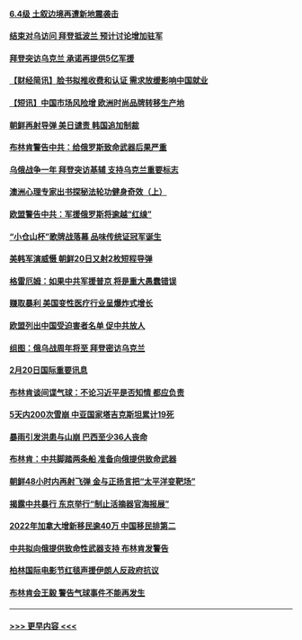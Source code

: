 #### [6.4级 土叙边境再遭新地震袭击](../pages/prog202/a103653823.md?t=02210943) 
#### [结束对乌访问 拜登抵波兰 预计讨论增加驻军](../pages/prog202/a103653821.md?t=02210943) 
#### [拜登突访乌克兰 承诺再提供5亿军援](../pages/prog202/a103653822.md?t=02210943) 
#### [【财经简讯】脸书拟推收费和认证 需求放缓影响中国就业](../pages/prog202/a103653571.md?t=02210943) 
#### [【短讯】中国市场风险增 欧洲时尚品牌转移生产地](../pages/prog202/a103653566.md?t=02210943) 
#### [朝鲜再射导弹 美日谴责 韩国追加制裁](../pages/prog202/a103653570.md?t=02210943) 
#### [布林肯警告中共：给俄罗斯致命武器后果严重](../pages/prog202/a103653562.md?t=02210943) 
#### [乌俄战争一年 拜登突访基辅 支持乌克兰重要标志](../pages/prog202/a103653561.md?t=02210943) 
#### [澳洲心理专家出书探秘法轮功健身奇效（上）](../pages/prog202/a103653424.md?t=02210943) 
#### [欧盟警告中共：军援俄罗斯将逾越“红缐”](../pages/prog202/a103653409.md?t=02210943) 
#### [“小仓山杯”歌牌战落幕 品味传统证冠军诞生](../pages/prog202/a103653319.md?t=02210943) 
#### [美韩军演威慑 朝鲜20日又射2枚短程导弹](../pages/prog202/a103653289.md?t=02210943) 
#### [格雷厄姆：如果中共军援普京 将是重大愚蠢错误](../pages/prog202/a103653269.md?t=02210943) 
#### [赚取暴利 美国变性医疗行业呈爆炸式增长](../pages/prog202/a103653274.md?t=02210943) 
#### [欧盟列出中国受迫害者名单 促中共放人](../pages/prog202/a103653287.md?t=02210943) 
#### [组图：俄乌战周年将至 拜登密访乌克兰](../pages/prog202/a103653264.md?t=02210943) 
#### [2月20日国际重要讯息](../pages/prog202/a103653286.md?t=02210943) 
#### [布林肯谈间谍气球：不论习近平是否知情 都应负责](../pages/prog202/a103653236.md?t=02210943) 
#### [5天内200次雪崩 中亚国家塔吉克斯坦累计19死](../pages/prog202/a103653204.md?t=02210943) 
#### [暴雨引发洪患与山崩 巴西至少36人丧命](../pages/prog202/a103653095.md?t=02210943) 
#### [布林肯：中共脚踏两条船 准备向俄提供致命武器](../pages/prog202/a103653127.md?t=02210943) 
#### [朝鲜48小时内再射飞弹 金与正扬言把“太平洋变靶场”](../pages/prog202/a103653108.md?t=02210943) 
#### [揭露中共暴行 东京举行“制止活摘器官海报展”](../pages/prog202/a103652897.md?t=02210943) 
#### [2022年加拿大增新移民逾40万 中国移民排第二](../pages/prog202/a103652905.md?t=02210943) 
#### [中共拟向俄提供致命性武器支持 布林肯发警告](../pages/prog202/a103652870.md?t=02210943) 
#### [柏林国际电影节红毯声援伊朗人反政府抗议](../pages/prog202/a103652755.md?t=02210943) 
#### [布林肯会王毅 警告气球事件不能再发生](../pages/prog202/a103652753.md?t=02210943) 

----
#### [ >>> 更早内容 <<< ](../indexes/prog202-earlier.md)
